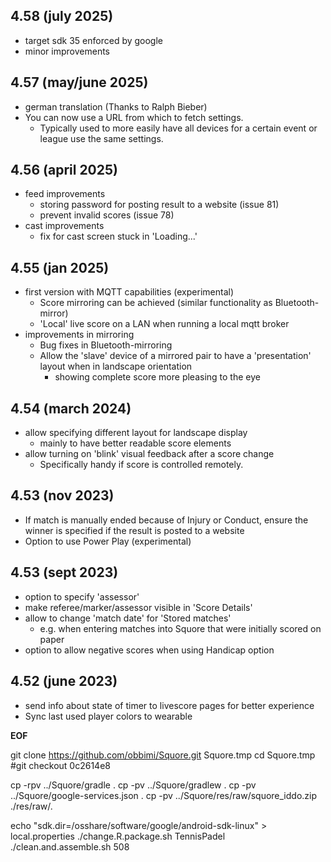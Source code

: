 ## 4.58 (july 2025)

- target sdk 35 enforced by google 
- minor improvements

## 4.57 (may/june 2025)

- german translation (Thanks to Ralph Bieber)
- You can now use a URL from which to fetch settings. 
  - Typically used to more easily have all devices for a certain event or league use the same settings.

## 4.56 (april 2025)

- feed improvements
  - storing password for posting result to a website (issue 81)
  - prevent invalid scores (issue 78)
- cast improvements
  - fix for cast screen stuck in 'Loading...'

## 4.55 (jan 2025)

- first version with MQTT capabilities (experimental)
  - Score mirroring can be achieved (similar functionality as Bluetooth-mirror)
  - 'Local' live score on a LAN when running a local mqtt broker 
- improvements in mirroring
  - Bug fixes in Bluetooth-mirroring
  - Allow the 'slave' device of a mirrored pair to have a 'presentation' layout when in landscape orientation
    - showing complete score more pleasing to the eye   
 
## 4.54 (march 2024)

- allow specifying different layout for landscape display
  - mainly to have better readable score elements
- allow turning on 'blink' visual feedback after a score change
  - Specifically handy if score is controlled remotely.

## 4.53 (nov 2023)

- If match is manually ended because of Injury or Conduct, ensure the winner is specified if the result is posted to a website
- Option to use Power Play (experimental)

## 4.53 (sept 2023)

- option to specify 'assessor'
- make referee/marker/assessor visible in 'Score Details'
- allow to change 'match date' for 'Stored matches'
  - e.g. when entering matches into Squore that were initially scored on paper 
- option to allow negative scores when using Handicap option  
 
## 4.52 (june 2023)

- send info about state of timer to livescore pages for better experience
- Sync last used player colors to wearable


__EOF__

git clone https://github.com/obbimi/Squore.git Squore.tmp
cd Squore.tmp
#git checkout 0c2614e8

cp -rpv ../Squore/gradle .
cp -pv  ../Squore/gradlew .
cp -pv  ../Squore/google-services.json .
cp -pv  ../Squore/res/raw/squore_iddo.zip ./res/raw/.

echo "sdk.dir=/osshare/software/google/android-sdk-linux" > local.properties
./change.R.package.sh TennisPadel
./clean.and.assemble.sh 508
